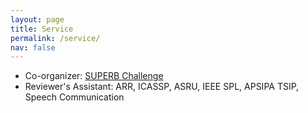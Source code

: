 ```yaml
---
layout: page
title: Service
permalink: /service/
nav: false
---
```


- Co-organizer: <a href="https://superbbenchmark.org/challenge" target="_blank" rel="noopener">SUPERB Challenge</a>
- Reviewer's Assistant: ARR, ICASSP, ASRU, IEEE SPL, APSIPA TSIP, Speech Communication
